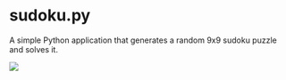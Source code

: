 sudoku.py
=========

A simple Python application that generates a random 9x9 sudoku puzzle and solves it.

<img src="http://jrullman.com/K2Wu+">
